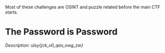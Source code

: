 Most of these challenges are OSINT and puzzle related before the main CTF starts.

<h1>The Password is Password</h1>
<i>Description: ulsy{jck_v0_qav_owg_zw}</i>



